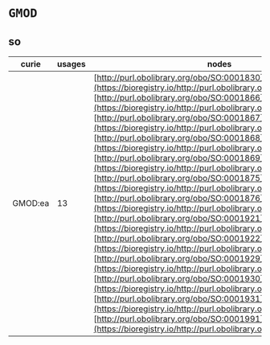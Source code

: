 # `GMOD`
## so
| curie   |   usages | nodes                                                                                                                                                                                                                                                                                                                                                                                                                                                                                                                                                                                                                                                                                                                                                                                                                                                                                                                                                                                                                                                                                                                                                                                                                                                                                                                                                                                                                                                                                             |
|---------|----------|---------------------------------------------------------------------------------------------------------------------------------------------------------------------------------------------------------------------------------------------------------------------------------------------------------------------------------------------------------------------------------------------------------------------------------------------------------------------------------------------------------------------------------------------------------------------------------------------------------------------------------------------------------------------------------------------------------------------------------------------------------------------------------------------------------------------------------------------------------------------------------------------------------------------------------------------------------------------------------------------------------------------------------------------------------------------------------------------------------------------------------------------------------------------------------------------------------------------------------------------------------------------------------------------------------------------------------------------------------------------------------------------------------------------------------------------------------------------------------------------------|
| GMOD:ea |       13 | [http://purl.obolibrary.org/obo/SO:0001830](https://bioregistry.io/http://purl.obolibrary.org/obo/SO:0001830), [http://purl.obolibrary.org/obo/SO:0001866](https://bioregistry.io/http://purl.obolibrary.org/obo/SO:0001866), [http://purl.obolibrary.org/obo/SO:0001867](https://bioregistry.io/http://purl.obolibrary.org/obo/SO:0001867), [http://purl.obolibrary.org/obo/SO:0001868](https://bioregistry.io/http://purl.obolibrary.org/obo/SO:0001868), [http://purl.obolibrary.org/obo/SO:0001869](https://bioregistry.io/http://purl.obolibrary.org/obo/SO:0001869), [http://purl.obolibrary.org/obo/SO:0001875](https://bioregistry.io/http://purl.obolibrary.org/obo/SO:0001875), [http://purl.obolibrary.org/obo/SO:0001876](https://bioregistry.io/http://purl.obolibrary.org/obo/SO:0001876), [http://purl.obolibrary.org/obo/SO:0001921](https://bioregistry.io/http://purl.obolibrary.org/obo/SO:0001921), [http://purl.obolibrary.org/obo/SO:0001922](https://bioregistry.io/http://purl.obolibrary.org/obo/SO:0001922), [http://purl.obolibrary.org/obo/SO:0001929](https://bioregistry.io/http://purl.obolibrary.org/obo/SO:0001929), [http://purl.obolibrary.org/obo/SO:0001930](https://bioregistry.io/http://purl.obolibrary.org/obo/SO:0001930), [http://purl.obolibrary.org/obo/SO:0001931](https://bioregistry.io/http://purl.obolibrary.org/obo/SO:0001931), [http://purl.obolibrary.org/obo/SO:0001991](https://bioregistry.io/http://purl.obolibrary.org/obo/SO:0001991) |
